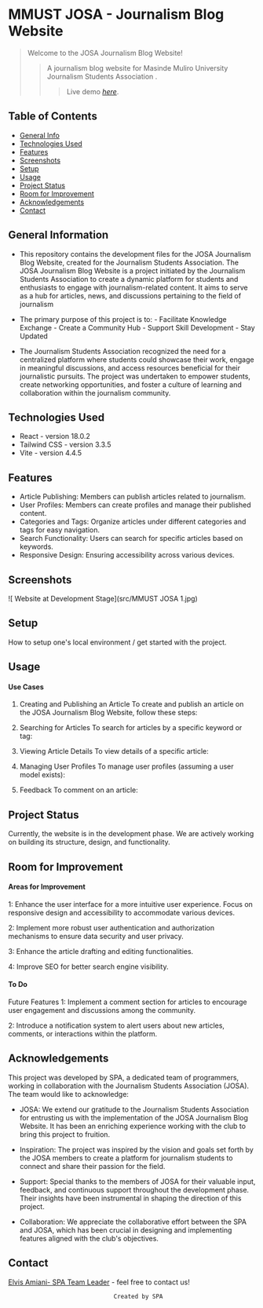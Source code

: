 # MMUST JOSA - Journalism Blog Website
> Welcome to the JOSA Journalism Blog Website!
>> A journalism blog website for Masinde Muliro University Journalism Students Association <MMUST JoSA>.
>>> Live demo [_here_](https://www.example.com). <!-- Link where the project is hosted . -->

## Table of Contents
* [General Info](#general-information)
* [Technologies Used](#technologies-used)
* [Features](#features)
* [Screenshots](#screenshots)
* [Setup](#setup)
* [Usage](#usage)
* [Project Status](#project-status)
* [Room for Improvement](#room-for-improvement)
* [Acknowledgements](#acknowledgements)
* [Contact](#contact)


## General Information
- This repository contains the development files for the JOSA Journalism Blog Website, created for the Journalism Students Association.
The JOSA Journalism Blog Website is a project initiated by the Journalism Students Association to create a dynamic platform for students and enthusiasts to engage with journalism-related content. It aims to serve as a hub for articles, news, and discussions pertaining to the field of journalism

- The primary purpose of this project is to:
       - Facilitate Knowledge Exchange
       - Create a Community Hub
       - Support Skill Development
       - Stay Updated

- The Journalism Students Association recognized the need for a centralized platform where students could showcase their work, engage in meaningful discussions, and access resources beneficial for their journalistic pursuits. The project was undertaken to empower students, create networking opportunities, and foster a culture of learning and collaboration within the journalism community.


## Technologies Used
- React - version 18.0.2
- Tailwind CSS - version 3.3.5
- Vite - version 4.4.5


## Features
- Article Publishing: Members can publish articles related to journalism.
- User Profiles: Members can create profiles and manage their published content.
- Categories and Tags: Organize articles under different categories and tags for easy navigation.
- Search Functionality: Users can search for specific articles based on keywords.
- Responsive Design: Ensuring accessibility across various devices.


## Screenshots
![ Website at Development Stage](src/MMUST JOSA 1.jpg)


## Setup
How to setup one's local environment / get started with the project.


## Usage
#### Use Cases
1. Creating and Publishing an Article
To create and publish an article on the JOSA Journalism Blog Website, follow these steps:


2. Searching for Articles
To search for articles by a specific keyword or tag:


3. Viewing Article Details
To view details of a specific article:


4. Managing User Profiles
To manage user profiles (assuming a user model exists):


5. Feedback
To comment on an article: 


## Project Status
Currently, the website is in the development phase. 
We are actively working on building its structure, design, and functionality.


## Room for Improvement
#### Areas for Improvement
1: Enhance the user interface for a more intuitive user experience. Focus on responsive design and accessibility to accommodate various devices.

2: Implement more robust user authentication and authorization mechanisms to ensure data security and user privacy.

3: Enhance the article drafting and editing functionalities.

4: Improve SEO for better search engine visibility.


#### To Do
Future Features
1: Implement a comment section for articles to encourage user engagement and discussions among the community.

2: Introduce a notification system to alert users about new articles, comments, or interactions within the platform.



## Acknowledgements
This project was developed by SPA, a dedicated team of programmers, working in collaboration with the Journalism Students Association (JOSA). The team would like to acknowledge:

- JOSA: We extend our gratitude to the Journalism Students Association for entrusting us with the implementation of the JOSA Journalism Blog Website. It has been an enriching experience working with the club to bring this project to fruition.

- Inspiration: The project was inspired by the vision and goals set forth by the JOSA members to create a platform for journalism students to connect and share their passion for the field.

- Support: Special thanks to the members of JOSA for their valuable input, feedback, and continuous support throughout the development phase. Their insights have been instrumental in shaping the direction of this project.

- Collaboration: We appreciate the collaborative effort between the SPA and JOSA, which has been crucial in designing and implementing features aligned with the club's objectives.




## Contact
[Elvis Amiani- SPA Team Leader](https://www.flynerd.pl/) - feel free to contact us!

                                  Created by SPA
